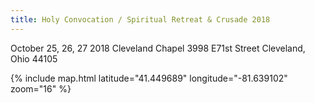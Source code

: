 ```yaml
---
title: Holy Convocation / Spiritual Retreat & Crusade 2018
---
```


October 25, 26, 27 2018
Cleveland Chapel
3998 E71st Street Cleveland, Ohio 44105

{% include map.html latitude="41.449689" longitude="-81.639102" zoom="16" %}
